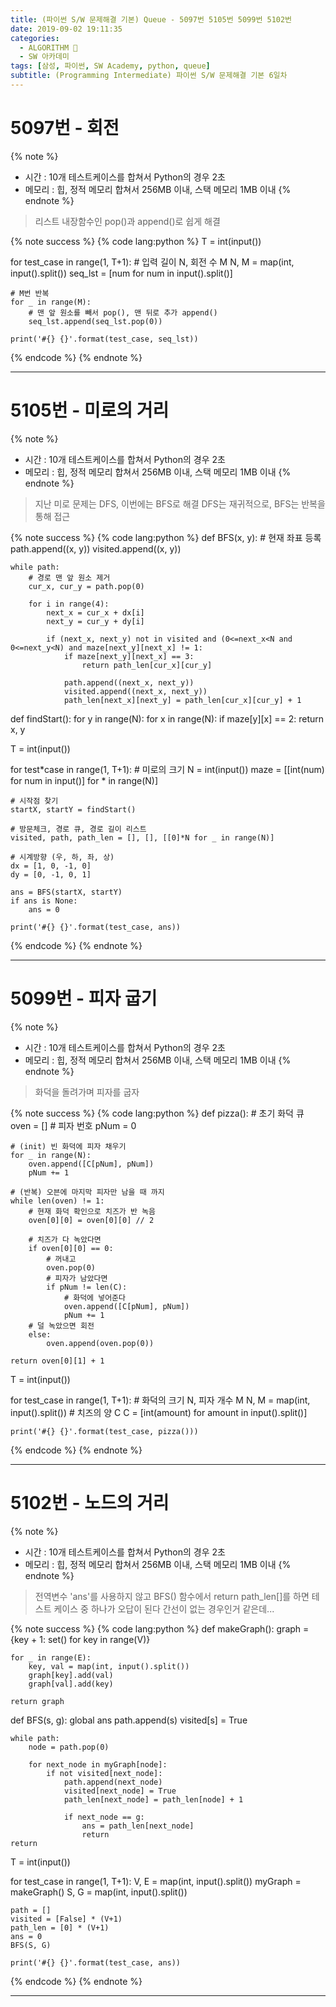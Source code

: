 ```yaml
---
title: (파이썬 S/W 문제해결 기본) Queue - 5097번 5105번 5099번 5102번
date: 2019-09-02 19:11:35
categories:
  - ALGORITHM 🎯
  - SW 아카데미
tags: [삼성, 파이썬, SW Academy, python, queue]
subtitle: (Programming Intermediate) 파이썬 S/W 문제해결 기본 6일차
---
```


# 5097번 - 회전

{% note %}

- 시간 : 10개 테스트케이스를 합쳐서 Python의 경우 2초
- 메모리 : 힙, 정적 메모리 합쳐서 256MB 이내, 스택 메모리 1MB 이내
  {% endnote %}

> 리스트 내장함수인 pop()과 append()로 쉽게 해결

{% note success %}
{% code lang:python %}
T = int(input())

for test_case in range(1, T+1): # 입력 길이 N, 회전 수 M
N, M = map(int, input().split())
seq_lst = [num for num in input().split()]

    # M번 반복
    for _ in range(M):
        # 맨 앞 원소를 빼서 pop(), 맨 뒤로 추가 append()
        seq_lst.append(seq_lst.pop(0))

    print('#{} {}'.format(test_case, seq_lst))

{% endcode %}
{% endnote %}

---

# 5105번 - 미로의 거리

{% note %}

- 시간 : 10개 테스트케이스를 합쳐서 Python의 경우 2초
- 메모리 : 힙, 정적 메모리 합쳐서 256MB 이내, 스택 메모리 1MB 이내
  {% endnote %}

> 지난 미로 문제는 DFS, 이번에는 BFS로 해결
> DFS는 재귀적으로, BFS는 반복을 통해 접근

{% note success %}
{% code lang:python %}
def BFS(x, y): # 현재 좌표 등록
path.append((x, y))
visited.append((x, y))

    while path:
        # 경로 맨 앞 원소 제거
        cur_x, cur_y = path.pop(0)

        for i in range(4):
            next_x = cur_x + dx[i]
            next_y = cur_y + dy[i]

            if (next_x, next_y) not in visited and (0<=next_x<N and 0<=next_y<N) and maze[next_y][next_x] != 1:
                if maze[next_y][next_x] == 3:
                    return path_len[cur_x][cur_y]

                path.append((next_x, next_y))
                visited.append((next_x, next_y))
                path_len[next_x][next_y] = path_len[cur_x][cur_y] + 1

def findStart():
for y in range(N):
for x in range(N):
if maze[y][x] == 2:
return x, y

T = int(input())

for test*case in range(1, T+1): # 미로의 크기
N = int(input())
maze = [[int(num) for num in input()] for * in range(N)]

    # 시작점 찾기
    startX, startY = findStart()

    # 방문체크, 경로 큐, 경로 길이 리스트
    visited, path, path_len = [], [], [[0]*N for _ in range(N)]

    # 시계방향 (우, 하, 좌, 상)
    dx = [1, 0, -1, 0]
    dy = [0, -1, 0, 1]

    ans = BFS(startX, startY)
    if ans is None:
        ans = 0

    print('#{} {}'.format(test_case, ans))

{% endcode %}
{% endnote %}

---

# 5099번 - 피자 굽기

{% note %}

- 시간 : 10개 테스트케이스를 합쳐서 Python의 경우 2초
- 메모리 : 힙, 정적 메모리 합쳐서 256MB 이내, 스택 메모리 1MB 이내
  {% endnote %}

> 화덕을 돌려가며 피자를 굽자

{% note success %}
{% code lang:python %}
def pizza(): # 초기 화덕 큐
oven = [] # 피자 번호
pNum = 0

    # (init) 빈 화덕에 피자 채우기
    for _ in range(N):
        oven.append([C[pNum], pNum])
        pNum += 1

    # (반복) 오븐에 마지막 피자만 남을 때 까지
    while len(oven) != 1:
        # 현재 화덕 확인으로 치즈가 반 녹음
        oven[0][0] = oven[0][0] // 2

        # 치즈가 다 녹았다면
        if oven[0][0] == 0:
            # 꺼내고
            oven.pop(0)
            # 피자가 남았다면
            if pNum != len(C):
                # 화덕에 넣어준다
                oven.append([C[pNum], pNum])
                pNum += 1
        # 덜 녹았으면 회전
        else:
            oven.append(oven.pop(0))

    return oven[0][1] + 1

T = int(input())

for test_case in range(1, T+1): # 화덕의 크기 N, 피자 개수 M
N, M = map(int, input().split()) # 치즈의 양 C
C = [int(amount) for amount in input().split()]

    print('#{} {}'.format(test_case, pizza()))

{% endcode %}
{% endnote %}

---

# 5102번 - 노드의 거리

{% note %}

- 시간 : 10개 테스트케이스를 합쳐서 Python의 경우 2초
- 메모리 : 힙, 정적 메모리 합쳐서 256MB 이내, 스택 메모리 1MB 이내
  {% endnote %}

> 전역변수 'ans'를 사용하지 않고 BFS() 함수에서 return path_len[]를 하면 테스트 케이스 중 하나가 오답이 된다
> 간선이 없는 경우인거 같은데...

{% note success %}
{% code lang:python %}
def makeGraph():
graph = {key + 1: set() for key in range(V)}

    for _ in range(E):
        key, val = map(int, input().split())
        graph[key].add(val)
        graph[val].add(key)

    return graph

def BFS(s, g):
global ans
path.append(s)
visited[s] = True

    while path:
        node = path.pop(0)

        for next_node in myGraph[node]:
            if not visited[next_node]:
                path.append(next_node)
                visited[next_node] = True
                path_len[next_node] = path_len[node] + 1

                if next_node == g:
                    ans = path_len[next_node]
                    return
    return

T = int(input())

for test_case in range(1, T+1):
V, E = map(int, input().split())
myGraph = makeGraph()
S, G = map(int, input().split())

    path = []
    visited = [False] * (V+1)
    path_len = [0] * (V+1)
    ans = 0
    BFS(S, G)

    print('#{} {}'.format(test_case, ans))

{% endcode %}
{% endnote %}

---
